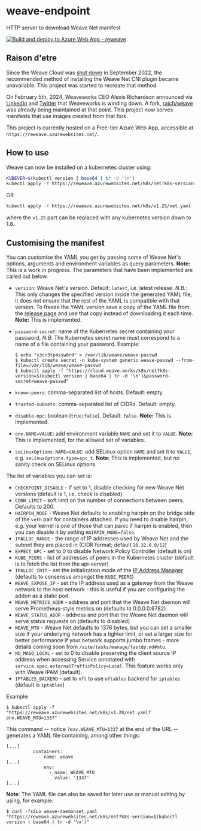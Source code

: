 # weave-endpoint

HTTP server to download Weave Net manifest 

[![Build and deploy to Azure Web App - reweave](https://github.com/rajch/weave-endpoint/actions/workflows/main_reweave.yml/badge.svg)](https://github.com/rajch/weave-endpoint/actions/workflows/main_reweave.yml)

## Raison d'etre

Since the Weave Cloud was [shut down](https://www.weave.works/blog/weave-cloud-end-of-service) in September 2022, the recommended method of installing the Weave Net CNI plugin became unavailable. This project was started to recreate that method.

On February 5th, 2024, Weaveworks CEO Alexis Richardson announced via [LinkedIn](https://www.linkedin.com/posts/richardsonalexis_hi-everyone-i-am-very-sad-to-announce-activity-7160295096825860096-ZS67/) and [Twitter](https://twitter.com/monadic/status/1754530336120140116) that Weaveworks is winding down. A fork, [rajch/weave](https://github.com/rajch/weave) was already being maintained at that point. This project now serves manifests that use images created from that fork.

This project is currently hosted on a Free-tier Azure Web App, accessible at `https://reweave.azurewebsites.net/`.

## How to use

Weave can now be installed on a kubernetes cluster using:

```bash
KUBEVER=$(kubectl version | base64 | tr -d '\n')
kubectl apply -f https://reweave.azurewebsites.net/k8s/net?k8s-version=$KUBEVER
```
OR

```bash
kubectl apply -f https://reweave.azurewebsites.net/k8s/v1.25/net.yaml
```
where the `v1.25` part can be replaced with any kubernetes version down to 1.8.

## Customising the manifest

You can customise the YAML you get by passing some of Weave Net's options, arguments and environment variables as query parameters. **Note:** This is a work in progress. The parameters that have been implemented are called out below.

  - `version`: Weave Net's version. Default: `latest`, i.e. latest release. *N.B.*: This only changes the specified version inside the generated YAML file, it does not ensure that the rest of the YAML is compatible with that version. To freeze the YAML version save a copy of the YAML file from the [release page](https://github.com/weaveworks/weave/releases) and use that copy instead of downloading it each time. **Note:** This is implemented.  
  - `password-secret`: name of the Kubernetes secret containing your password.  *N.B*: The Kubernetes secret name must correspond to a name of a file containing your password.
     Example:

        $ echo "s3cr3tp4ssw0rd" > /var/lib/weave/weave-passwd
        $ kubectl create secret -n kube-system generic weave-passwd --from-file=/var/lib/weave/weave-passwd
        $ kubectl apply -f "https://cloud.weave.works/k8s/net?k8s-version=$(kubectl version | base64 | tr -d '\n')&password-secret=weave-passwd"

  - `known-peers`: comma-separated list of hosts. Default: empty.
  - `trusted-subnets`: comma-separated list of CIDRs. Default: empty.
  - `disable-npc`: boolean (`true|false`). Default: `false`. **Note:** This is implemented.
  - `env.NAME=VALUE`: add environment variable `NAME` and set it to `VALUE`. **Note:** This is implemented, for the allowed set of variables.
  - `seLinuxOptions.NAME=VALUE`: add SELinux option `NAME` and set it to `VALUE`, e.g. `seLinuxOptions.type=spc_t`. **Note:** This is implemented, but no sanity check on SELinux options.

The list of variables you can set is:

* `CHECKPOINT_DISABLE` - if set to 1, disable checking for new Weave Net
  versions (default is 1, i.e. check is disabled)
* `CONN_LIMIT` - soft limit on the number of connections between
  peers. Defaults to 200.
* `HAIRPIN_MODE` - Weave Net defaults to enabling hairpin on the bridge side of
  the `veth` pair for containers attached. If you need to disable hairpin, e.g. your
  kernel is one of those that can panic if hairpin is enabled, then you can disable it
  by setting `HAIRPIN_MODE=false`.
* `IPALLOC_RANGE` - the range of IP addresses used by Weave Net
  and the subnet they are placed in (CIDR format; default `10.32.0.0/12`)
* `EXPECT_NPC` - set to 0 to disable Network Policy Controller (default is on)
* `KUBE_PEERS` - list of addresses of peers in the Kubernetes cluster
  (default is to fetch the list from the api-server)
* `IPALLOC_INIT` - set the initialization mode of the [IP Address
  Manager](/site/operational-guide/concepts.md#ip-address-manager)
  (defaults to consensus amongst the `KUBE_PEERS`)
* `WEAVE_EXPOSE_IP` - set the IP address used as a gateway from the
  Weave network to the host network - this is useful if you are
  configuring the addon as a static pod.
* `WEAVE_METRICS_ADDR` - address and port that the Weave Net
  daemon will serve Prometheus-style metrics on (defaults to 0.0.0.0:6782)
* `WEAVE_STATUS_ADDR` - address and port that the Weave Net
  daemon will serve status requests on (defaults to disabled)
* `WEAVE_MTU` - Weave Net defaults to 1376 bytes, but you can set a
  smaller size if your underlying network has a tighter limit, or set
  a larger size for better performance if your network supports jumbo
  frames - more
  details coming soon from `/site/tasks/manage/fastdp.md#mtu`.
* `NO_MASQ_LOCAL` - set to 0 to disable preserving the client source IP address when
  accessing Service annotated with `service.spec.externalTrafficPolicy=Local`.
  This feature works only with Weave IPAM (default).
* `IPTABLES_BACKEND` - set to `nft` to use `nftables` backend for `iptables` (default is `iptables`) 

Example:
```
$ kubectl apply -f "https://reweave.azurewebsites.net/k8s/v1.28/net.yaml?env.WEAVE_MTU=1337"
```
This command -- notice `?env.WEAVE_MTU=1337` at the end of the URL -- generates a YAML file containing, among other things:

```
[...]
          containers:
            - name: weave
[...]
              env:
                - name: WEAVE_MTU
                  value: '1337'
[...]
```

**Note**: The YAML file can also be saved for later use or manual editing by using, for example:
```
$ curl -fsSLo weave-daemonset.yaml "https://reweave.azurewebsites.net/k8s/net?k8s-version=$(kubectl version | base64 | tr -d '\n')"
```
